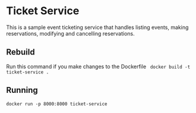 # Ticket Service

This is a sample event ticketing service that handles listing events, 
making reservations, modifying and cancelling reservations.

## Rebuild
Run this command if you make changes to the Dockerfile
``` docker build -t ticket-service .```

## Running
```docker run -p 8000:8000 ticket-service```

